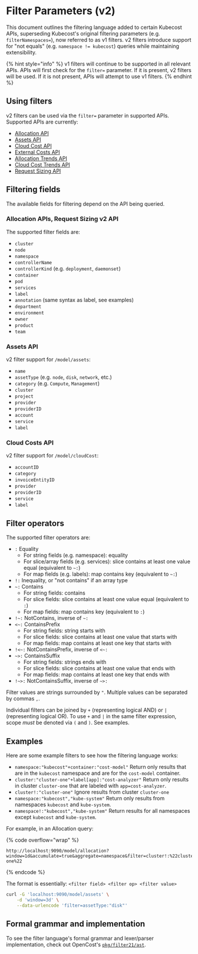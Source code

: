 # Filter Parameters (v2)

This document outlines the filtering language added to certain Kubecost APIs, superseding Kubecost's original filtering parameters (e.g. `filterNamespaces=`), now referred to as v1 filters. v2 filters introduce support for "not equals" (e.g. `namespace != kubecost`) queries while maintaining extensibility.

{% hint style="info" %}
v1 filters will continue to be supported in all relevant APIs. APIs will first check for the `filter=` parameter. If it is present, v2 filters will be used. If it is not present, APIs will attempt to use v1 filters.
{% endhint %}

## Using filters

v2 filters can be used via the `filter=` parameter in supported APIs. Supported APIs are currently:

* [Allocation API](/apis/monitoring-apis/api-allocation.md)
* [Assets API](/apis/monitoring-apis/assets-api.md)
* [Cloud Cost API](/apis/monitoring-apis/cloud-cost-api.md)
* [External Costs API](/apis/monitoring-apis/external-costs-api.md)
* [Allocation Trends API](/apis/monitoring-apis/allocation-trends-api.md)
* [Cloud Cost Trends API](/apis/monitoring-apis/cloud-cost-trends-api.md)
* [Request Sizing API](/apis/savings-apis/api-request-right-sizing-v2.md)

## Filtering fields

The available fields for filtering depend on the API being queried.

### Allocation APIs, Request Sizing v2 API

The supported filter fields are:

* `cluster`
* `node`
* `namespace`
* `controllerName`
* `controllerKind` (e.g. `deployment`, `daemonset`)
* `container`
* `pod`
* `services`
* `label`
* `annotation` (same syntax as label, see examples)
* `department`
* `environment`
* `owner`
* `product`
* `team`

### Assets API

v2 filter support for `/model/assets`:

* `name`
* `assetType` (e.g. `node`, `disk`, `network`, etc.)
* `category` (e.g. `Compute`, `Management`)
* `cluster`
* `project`
* `provider`
* `providerID`
* `account`
* `service`
* `label`

### Cloud Costs API

v2 filter support for `/model/cloudCost`:

* `accountID`
* `category`
* `invoiceEntityID`
* `provider`
* `providerID`
* `service`
* `label`

## Filter operators

The supported filter operators are:

* `:` Equality
  * For string fields (e.g. namespace): equality
  * For slice/array fields (e.g. services): slice contains at least one value equal (equivalent to `~:`)
  * For map fields (e.g. labels): map contains key (equivalent to `~:`)
* `!:` Inequality, or "not contains" if an array type
* `~:` Contains
  * For string fields: contains
  * For slice fields: slice contains at least one value equal (equivalent to `:`)
  * For map fields: map contains key (equivalent to `:`)
* `!~:` NotContains, inverse of `~:`
* `<~:` ContainsPrefix
  * For string fields: string starts with
  * For slice fields: slice contains at least one value that starts with
  * For map fields: map contains at least one key that starts with
* `!<~:` NotContainsPrefix, inverse of `<~:`
* `~>:` ContainsSuffix
  * For string fields: strings ends with
  * For slice fields: slice contains at least one value that ends with
  * For map fields: map contains at least one key that ends with
* `!~>:` NotContainsSuffix, inverse of `~>:`

Filter values are strings surrounded by `"`. Multiple values can be separated by commas `,`.

Individual filters can be joined by `+` (representing logical AND) or `|` (representing logical OR). To use `+` and `|` in the same filter expression, scope _must_ be denoted via `(` and `)`. See examples.

## Examples

Here are some example filters to see how the filtering language works:

* `namespace:"kubecost"+container:"cost-model"` Return only results that are in the `kubecost` namespace and are for the `cost-model` container.
* `cluster:"cluster-one"+label[app]:"cost-analyzer"` Return only results in cluster `cluster-one` that are labeled with `app=cost-analyzer`.
* `cluster!:"cluster-one"` Ignore results from cluster `cluster-one`
* `namespace:"kubecost","kube-system"` Return only results from namespaces `kubecost` and `kube-system`.
* `namespace!:"kubecost","kube-system"` Return results for all namespaces except `kubecost` and `kube-system`.

For example, in an Allocation query:

{% code overflow="wrap" %}
```
http://localhost:9090/model/allocation?window=1d&accumulate=true&aggregate=namespace&filter=cluster!:%22cluster-one%22
```
{% endcode %}

The format is essentially: `<filter field> <filter op> <filter value>`

```sh
curl -G 'localhost:9090/model/assets' \
    -d 'window=3d' \
    --data-urlencode 'filter=assetType:"disk"'
```

## Formal grammar and implementation

To see the filter language's formal grammar and lexer/parser implementation, check out OpenCost's [`pkg/filter21/ast`](https://github.com/opencost/opencost/tree/develop/core/pkg/filter/ast).
